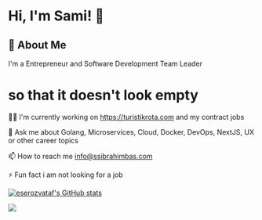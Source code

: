 
# Hi, I'm Sami! 👋


## 🚀 About Me
I'm a Entrepreneur and Software Development Team Leader

# so that it doesn't look empty

👩‍💻 I'm currently working on https://turistikrota.com and my contract jobs

💬 Ask me about Golang, Microservices, Cloud, Docker, DevOps, NextJS, UX or other career topics

📫 How to reach me info@ssibrahimbas.com

⚡️ Fun fact i am not looking for a job


<a href="http://www.github.com/ssibrahimbas"><img src="https://github-readme-stats.vercel.app/api?username=ssibrahimbas&show_icons=true&hide=&count_private=true&title_color=0891b2&text_color=ffffff&icon_color=0891b2&bg_color=1c1917&hide_border=true&show_icons=true" alt="eserozvataf's GitHub stats" /></a>

  <a href="http://www.github.com/ssibrahimbas"><img src="https://github-readme-streak-stats.herokuapp.com/?user=ssibrahimbas&stroke=ffffff&background=1c1917&ring=0891b2&fire=0891b2&currStreakNum=ffffff&currStreakLabel=0891b2&sideNums=ffffff&sideLabels=ffffff&dates=ffffff&hide_border=true" /></a>
 

